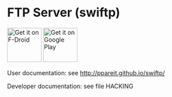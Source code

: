 FTP Server (swiftp)
===================

<a href="https://f-droid.org/packages/be.ppareit.swiftp_free/" target="_blank">
<img src="https://f-droid.org/badge/get-it-on.png" alt="Get it on F-Droid" height="80"/></a>
<a href="https://play.google.com/store/apps/details?id=be.ppareit.swiftp" target="_blank">
<img src="https://play.google.com/intl/en_us/badges/images/generic/en-play-badge.png" alt="Get it on Google Play" height="80"/></a>

User documentation: see http://ppareit.github.io/swiftp/

Developer documentation: see file HACKING
